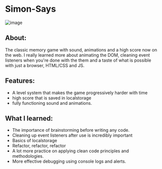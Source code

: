 # Simon-Says

![image](https://github.com/AmeerMoustafa/Simon-Says/assets/9211143/06d9d03a-ca50-4223-b82b-157dba3f62f8)


## About:

The classic memory game with sound, animations and a high score now on the web. I really learned more about animating the DOM, cleaning event listeners when you're done with the them and a taste of what is possible with just a browser, HTML/CSS and JS.

## Features:

- A level system that makes the game progressively harder with time
- high score that is saved in localstorage
- fully functioning sound and animations.

## What I learned:
- The importance of brainstorming before writing any code.
- Cleaning up event listeners after use is incredibly important
- Basics of localstorage
- Refactor, refactor, refactor
- A lot more practice on applying clean code principles and methodologies.
- More effective debugging using console logs and alerts.
